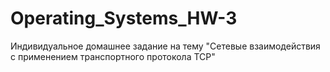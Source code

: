 # Operating_Systems_HW-3
Индивидуальное домашнее задание на тему "Сетевые взаимодействия с применением транспортного протокола TCP"
